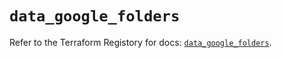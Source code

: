 # `data_google_folders`

Refer to the Terraform Registory for docs: [`data_google_folders`](https://registry.terraform.io/providers/hashicorp/google/5.10.0/docs/data-sources/folders).

